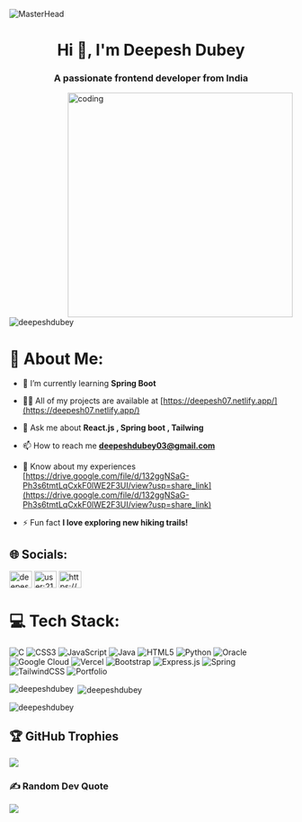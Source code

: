 ![MasterHead](https://mir-s3-cdn-cf.behance.net/project_modules/max_1200/54b6c068097599.5b50bca476b9b.gif)
<h1 align="center">Hi 👋, I'm Deepesh Dubey</h1>
<h3 align="center">A passionate frontend developer from India</h3>
<img align="right" alt="coding" width="400" src="https://img.freepik.com/free-vector/web-development-programmer-engineering-coding-website-augmented-reality-interface-screens-developer-project-engineer-programming-software-application-design-cartoon-illustration_107791-3863.jpg?w=740&t=st=1683165696~exp=1683166296~hmac=55086e16cd9e55d7cdb7a00de62ed60b4adff6e7275ded93d50d37cebe0f9484">

<p align="left"> <img src="https://komarev.com/ghpvc/?username=deepeshdubey&label=Profile%20views&color=0e75b6&style=flat" alt="deepeshdubey" /> </p>

# 💫 About Me:

- 🌱 I’m currently learning **Spring Boot**

- 👨‍💻 All of my projects are available at [https://deepesh07.netlify.app/](https://deepesh07.netlify.app/)

- 💬 Ask me about **React.js , Spring boot , Tailwing**

- 📫 How to reach me **deepeshdubey03@gmail.com**

- 📄 Know about my experiences [https://drive.google.com/file/d/132ggNSaG-Ph3s6tmtLqCxkF0lWE2F3UI/view?usp=share_link](https://drive.google.com/file/d/132ggNSaG-Ph3s6tmtLqCxkF0lWE2F3UI/view?usp=share_link)

- ⚡ Fun fact **I love exploring new hiking trails!**
## 🌐 Socials:

<p align="left">
<a href="https://linkedin.com/in/deepesh dubey" target="blank"><img align="center" src="https://raw.githubusercontent.com/rahuldkjain/github-profile-readme-generator/master/src/images/icons/Social/linked-in-alt.svg" alt="deepesh dubey" height="30" width="40" /></a>
<a href="https://stackoverflow.com/users/user:21560377" target="blank"><img align="center" src="https://raw.githubusercontent.com/rahuldkjain/github-profile-readme-generator/master/src/images/icons/Social/stack-overflow.svg" alt="user:21560377" height="30" width="40" /></a>
<a href="https://auth.geeksforgeeks.org/user/https://auth.geeksforgeeks.org/user/deepeshdubey03/" target="blank"><img align="center" src="https://raw.githubusercontent.com/rahuldkjain/github-profile-readme-generator/master/src/images/icons/Social/geeks-for-geeks.svg" alt="https://auth.geeksforgeeks.org/user/deepeshdubey03/" height="30" width="40" /></a>
</p>

# 💻 Tech Stack:
![C](https://img.shields.io/badge/c-%2300599C.svg?style=flat-square&logo=c&logoColor=white) ![CSS3](https://img.shields.io/badge/css3-%231572B6.svg?style=flat-square&logo=css3&logoColor=white) ![JavaScript](https://img.shields.io/badge/javascript-%23323330.svg?style=flat-square&logo=javascript&logoColor=%23F7DF1E) ![Java](https://img.shields.io/badge/java-%23ED8B00.svg?style=flat-square&logo=java&logoColor=white) ![HTML5](https://img.shields.io/badge/html5-%23E34F26.svg?style=flat-square&logo=html5&logoColor=white) ![Python](https://img.shields.io/badge/python-3670A0?style=flat-square&logo=python&logoColor=ffdd54) ![Oracle](https://img.shields.io/badge/Oracle-F80000?style=flat-square&logo=oracle&logoColor=white) ![Google Cloud](https://img.shields.io/badge/Google%20Cloud-%234285F4.svg?style=flat-square&logo=google-cloud&logoColor=white) ![Vercel](https://img.shields.io/badge/vercel-%23000000.svg?style=flat-square&logo=vercel&logoColor=white) ![Bootstrap](https://img.shields.io/badge/bootstrap-%23563D7C.svg?style=flat-square&logo=bootstrap&logoColor=white) ![Express.js](https://img.shields.io/badge/express.js-%23404d59.svg?style=flat-square&logo=express&logoColor=%2361DAFB) ![Spring](https://img.shields.io/badge/spring-%236DB33F.svg?style=flat-square&logo=spring&logoColor=white) ![TailwindCSS](https://img.shields.io/badge/tailwindcss-%2338B2AC.svg?style=flat-square&logo=tailwind-css&logoColor=white) ![Portfolio](https://img.shields.io/badge/Portfolio-%23000000.svg?style=flat-square&logo=firefox&logoColor=#FF7139)

<p><img align="left" src="https://github-readme-stats.vercel.app/api/top-langs?username=deepeshdubey&show_icons=true&locale=en&layout=compact" alt="deepeshdubey" /></p>

<p>&nbsp;<img align="center" src="https://github-readme-stats.vercel.app/api?username=deepeshdubey&show_icons=true&locale=en" alt="deepeshdubey" /></p>

<p><img align="center" src="https://github-readme-streak-stats.herokuapp.com/?user=deepeshdubey&" alt="deepeshdubey" /></p>

## 🏆 GitHub Trophies
![](https://github-profile-trophy.vercel.app/?username=deepeshdubey&theme=dracula&no-frame=false&no-bg=true&margin-w=4)

### ✍️ Random Dev Quote
![](https://quotes-github-readme.vercel.app/api?type=horizontal&theme=radical)




